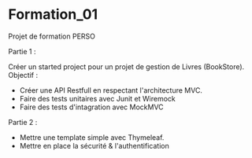 # Formation_01
Projet de formation PERSO


Partie 1 :

Créer un started project pour un projet de gestion de Livres (BookStore).
Objectif : 
- Créer une API Restfull en respectant l'architecture MVC.
- Faire des tests unitaires avec Junit et Wiremock
- Faire des tests d'intagration avec MockMVC

Partie 2 : 
- Mettre une template simple avec Thymeleaf.
- Mettre en place la sécurité & l'authentification
